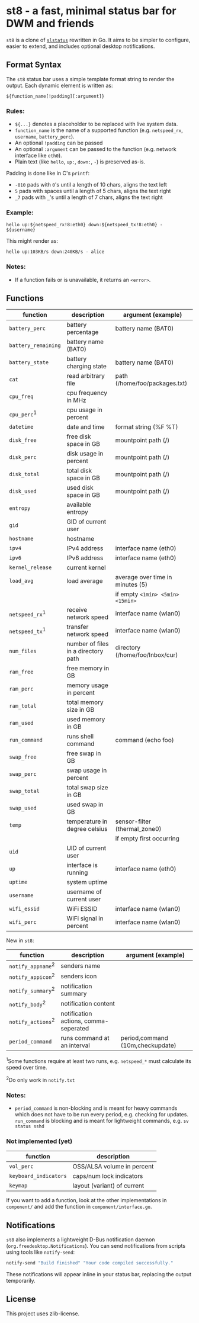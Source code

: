 # st8 - a fast, minimal status bar for DWM and friends

`st8` is a clone of [`slstatus`](https://tools.suckless.org/slstatus/) rewritten in Go.
It aims to be simpler to configure, easier to extend, and includes optional desktop notifications.

## Format Syntax

The `st8` status bar uses a simple template format string to render the output. Each dynamic element is written as:

```
${function_name[!padding][:argument]}
```

### Rules:

- `${...}` denotes a placeholder to be replaced with live system data.
- `function_name` is the name of a supported function (e.g. `netspeed_rx`, `username`, `battery_perc`).
- An optional `!padding` can be passed
- An optional `:argument` can be passed to the function (e.g. network interface like `eth0`).
- Plain text (like `hello`, `up:`, `down:`, `-`) is preserved as-is.

Padding is done like in C's `printf`:

- `-010` pads with `0`'s until a length of 10 chars, aligns the text left
- `5` pads with spaces until a length of 5 chars, aligns the text right
- `_7` pads with `_`'s until a length of 7 chars, aligns the text right

### Example:

```
hello up:${netspeed_rx!8:eth0} down:${netspeed_tx!8:eth0} - ${username}
```

This might render as:

```
hello up:103KB/s down:240KB/s - alice
```

### Notes:
- If a function fails or is unavailable, it returns an `<error>`.

## Functions

| function                  | description                          | argument (example)               |
| ------------------------- | ------------------------------------ | -------------------------------- |
| `battery_perc`            | battery percentage                   | battery name (BAT0)              |
| `battery_remaining`       | battery name (BAT0)                  |
| `battery_state`           | battery charging state               | battery name (BAT0)              |
| `cat`                     | read arbitrary file                  | path (/home/foo/packages.txt)    |
| `cpu_freq`                | cpu frequency in MHz                 |                                  |
| `cpu_perc`<sup>1</sup>    | cpu usage in percent                 |                                  |
| `datetime`                | date and time                        | format string (%F %T)            |
| `disk_free`               | free disk space in GB                | mountpoint path (/)              |
| `disk_perc`               | disk usage in percent                | mountpoint path (/)              |
| `disk_total`              | total disk space in GB               | mountpoint path (/)              |
| `disk_used`               | used disk space in GB                | mountpoint path (/)              |
| `entropy`                 | available entropy                    |                                  |
| `gid`                     | GID of current user                  |                                  |
| `hostname`                | hostname                             |                                  |
| `ipv4`                    | IPv4 address                         | interface name (eth0)            |
| `ipv6`                    | IPv6 address                         | interface name (eth0)            |
| `kernel_release`          | current kernel                       |                                  |
| `load_avg`                | load average                         | average over time in minutes (5) |
|                           |                                      | if empty `<1min> <5min> <15min>` |
| `netspeed_rx`<sup>1</sup> | receive network speed                | interface name (wlan0)           |
| `netspeed_tx`<sup>1</sup> | transfer network speed               | interface name (wlan0)           |
| `num_files`               | number of files in a directory  path | directory (/home/foo/Inbox/cur)  |
| `ram_free`                | free memory in GB                    |                                  |
| `ram_perc`                | memory usage in percent              |                                  |
| `ram_total`               | total memory size in GB              |                                  |
| `ram_used`                | used memory in GB                    |                                  |
| `run_command`             | runs shell command                   | command (echo foo)               |
| `swap_free`               | free swap in GB                      |                                  |
| `swap_perc`               | swap usage in percent                |                                  |
| `swap_total`              | total swap size in GB                |                                  |
| `swap_used`               | used swap in GB                      |                                  |
| `temp`                    | temperature in degree celsius        | sensor-filter (thermal_zone0)    |
|                           |                                      | if empty first occurring         |
| `uid`                     | UID of current user                  |                                  |
| `up`                      | interface is running                 | interface name (eth0)            |
| `uptime`                  | system uptime                        |                                  |
| `username`                | username of current user             |                                  |
| `wifi_essid`              | WiFi ESSID                           | interface name (wlan0)           |
| `wifi_perc`               | WiFi signal in percent               | interface name (wlan0)           |

New in `st8`:

| function                     | description                           | argument (example)               |
| ---------------------------- | ------------------------------------- | -------------------------------- |
| `notify_appname`<sup>2</sup> | senders name                          |                                  |
| `notify_appicon`<sup>2</sup> | senders icon                          |                                  |
| `notify_summary`<sup>2</sup> | notification summary                  |                                  |
| `notify_body`<sup>2</sup>    | notification content                  |                                  |
| `notify_actions`<sup>2</sup> | notification actions, comma-seperated |                                  |
| `period_command`             | runs command at an interval           | period,command (10m,checkupdate) |


<sup>1</sup>Some functions require at least two runs, e.g. `netspeed_*` must calculate its speed over time.

<sup>2</sup>Do only work in `notify.txt`

### Notes:
- `period_command` is non-blocking and is meant for heavy commands which does not have to be run every period, e.g. checking for updates.
  `run_command` is blocking and is meant for lightweight commands, e.g. `sv status sshd`

### Not implemented (yet)

| function              | description                 |
| --------------------- | --------------------------- |
| `vol_perc`            | OSS/ALSA volume in percent  |
| `keyboard_indicators` | caps/num lock indicators    |
| `keymap`              | layout (variant) of current |

If you want to add a function, look at the other implementations in `component/` and add the function in `component/interface.go`.

## Notifications

`st8` also implements a lightweight D-Bus notification daemon (`org.freedesktop.Notifications`).
You can send notifications from scripts using tools like `notify-send`:

```sh
notify-send "Build finished" "Your code compiled successfully."
```

These notifications will appear inline in your status bar, replacing the output temporarily.

## License

This project uses zlib-license.